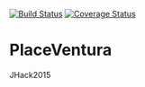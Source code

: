 [![Build Status](https://travis-ci.org/thunderboltsid/PlaceVentura.svg?branch=master)](https://travis-ci.org/thunderboltsid/PlaceVentura)
[![Coverage Status](https://coveralls.io/repos/thunderboltsid/PlaceVentura/badge.svg?branch=master&service=github)](https://coveralls.io/github/thunderboltsid/PlaceVentura?branch=master)
# PlaceVentura
JHack2015
